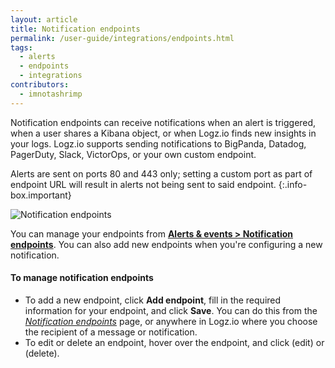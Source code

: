 ```yaml
---
layout: article
title: Notification endpoints
permalink: /user-guide/integrations/endpoints.html
tags:
  - alerts
  - endpoints
  - integrations
contributors:
  - imnotashrimp
---
```


Notification endpoints can receive notifications when an alert is triggered,
when a user shares a Kibana object,
or when Logz.io finds new insights in your logs.
Logz.io supports sending notifications to
BigPanda, Datadog, PagerDuty, Slack, VictorOps, or your own custom endpoint.

Alerts are sent on ports 80 and 443 only; setting a custom port as part of endpoint URL will result in alerts not being sent to said endpoint.
{:.info-box.important}

![Notification endpoints]({{site.baseurl}}/images/alerts/alerts--alert-endpoints.png)

You can manage your endpoints
from [**Alerts & events > Notification endpoints**](https://app.logz.io/#/dashboard/alerts/endpoints).
You can also add new endpoints when you're configuring a new notification.

#### To manage notification endpoints

* To add a new endpoint,
  click **Add endpoint**,
  fill in the required information for your endpoint,
  and click **Save**.
  You can do this from the [_Notification endpoints_](https://app.logz.io/#/dashboard/alerts/endpoints) page,
  or anywhere in Logz.io where you choose the recipient of a message or notification.
* To edit or delete an endpoint,
  hover over the endpoint,
  and click <i class="li li-pencil"></i> (edit)
  or <i class="li li-trash"></i> (delete).
